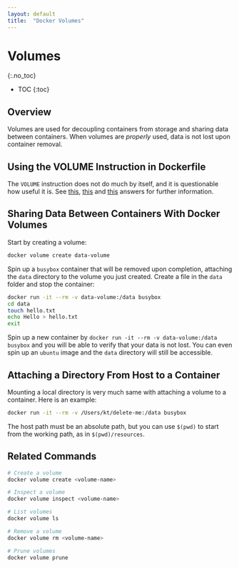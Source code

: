 ```yaml
---
layout: default
title:  "Docker Volumes"
---
```


# Volumes
{:.no_toc}

* TOC
{:toc}

## Overview
Volumes are used for decoupling containers from storage and sharing data between containers. When volumes are _properly_ used, data is not lost upon container removal.

## Using the VOLUME Instruction in Dockerfile
The `VOLUME` instruction does not do much by itself, and it is questionable how useful it is. See [this](https://stackoverflow.com/a/49620544), [this](https://stackoverflow.com/a/46992367/1173112) and [this](https://stackoverflow.com/a/58248523) answers for further information.

## Sharing Data Between Containers With Docker Volumes
Start by creating a volume:

```bash
docker volume create data-volume
```

Spin up a `busybox` container that will be removed upon completion, attaching the `data` directory to the volume you just created. Create a file in the `data` folder and stop the container:

```bash
docker run -it --rm -v data-volume:/data busybox
cd data
touch hello.txt
echo Hello > hello.txt
exit
```

Spin up a new container by `docker run -it --rm -v data-volume:/data busybox` and you will be able to verify that your data is not lost. You can even spin up an `ubuntu` image and the `data` directory will still be accessible. 

## Attaching a Directory From Host to a Container
Mounting a local directory is very much same with attaching a volume to a container. Here is an example:

```bash
docker run -it --rm -v /Users/kt/delete-me:/data busybox
```

The host path must be an absolute path, but you can use `$(pwd)` to start from the working path, as in `$(pwd)/resources`.

## Related Commands

```bash
# Create a volume
docker volume create <volume-name>

# Inspect a volume
docker volume inspect <volume-name>

# List volumes
docker volume ls

# Remove a volume
docker volume rm <volume-name>

# Prune volumes
docker volume prune
```
